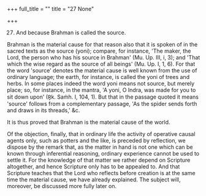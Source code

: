 +++
full_title = ""
title = "27 None"

+++




27. And because Brahman is called the source.

Brahman is the material cause for that reason also that it is spoken of in the sacred texts as the source (yoni); compare, for instance, 'The maker, the Lord, the person who has his source in Brahman' (Mu. Up. III, i, 3); and 'That which the wise regard as the source of all beings' (Mu. Up. I, 1, 6). For that the word 'source' denotes the material cause is well known from the use of ordinary language; the earth, for instance, is called the yoni of trees and herbs. In some places indeed the word yoni means not source, but merely place; so, for instance, in the mantra, 'A yoni, O Indra, was made for you to sit down upon' (R̥k. Saṁh. I, 104, 1). But that in the passage quoted it means 'source' follows from a complementary passage, 'As the spider sends forth and draws in its threads,' &c.

It is thus proved that Brahman is the material cause of the world.

Of the objection, finally, that in ordinary life the activity of operative causal agents only, such as potters and the like, is preceded by reflection, we dispose by the remark that, as the matter in hand is not one which can be known through inferential reasoning, ordinary experience cannot be used to settle it. For the knowledge of that matter we rather depend on Scripture altogether, and hence Scripture only has to be appealed to. And that Scripture teaches that the Lord who reflects before creation is at the same time the material cause, we have already explained. The subject will, moreover, be discussed more fully later on.

